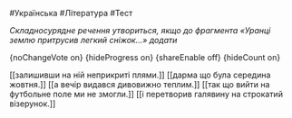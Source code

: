 #Українська #Література #Тест

*Складносурядне речення утвориться, якщо до фрагмента «Уранці землю притрусив легкий сніжок...» додати*

{noChangeVote on}
{hideProgress on}
{shareEnable off}
{hideCount on}

[[залишивши на ній неприкриті плями.]]
[[дарма що була середина жовтня.]]
[[а вечір видався дивовижно теплим.]]
[[так що вийти на футбольне поле ми не змогли.]]
[[і перетворив галявину на строкатий візерунок.]]
